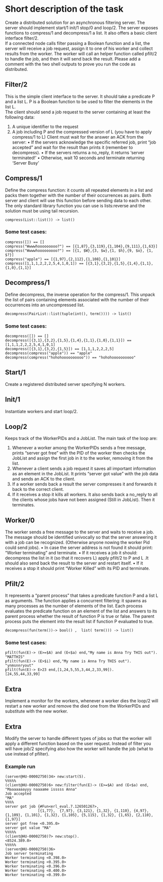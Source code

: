# Short description of the task


Create a distributed solution for an asynchronous filtering server. The server should implement start/1 init/1 stop/0 and loop/2.
The server exposes functions to compress/1 and decompress/1 a list. It also offers a basic client interface filter/2.  
If a connected node calls filter passing a Boolean function and a list, the server will receive a job request, assign it to one of his worker and collect results from the worker.  The worker will call an helper function called pfilt/2  to handle the job, and then it will send back the result. 
Please add a comment with the two shell outputs to prove you run the code as distributed.


## Filter/2
This is the simple client interface to the server. It should take a predicate P and a list L. P is a Boolean function to be used to filter the elements in the list L.    
The client should send a job request to the server containing at least the following data:
1.    A unique identifier to the request
2.    A job including P and the compressed version of L (you have to apply compress/1 to L)
Client must wait for the answer an ACK from the server:
•    If the servers acknowledge the specific referred job, print “job accepted” and wait for the result than prints it (remember to decompress). 
•    If the servers returns a no_reply, it returns ‘server terminated!’ 
•    Otherwise, wait 10 seconds and terminate returning  ‘Server Busy’

## Compress/1
Define the compress function: it counts all repeated elements in a list and packs them together with the number of their occurrences as pairs.
Both server and client will use this function before sending data to each other.
The only standard library function you can use is lists:reverse  and the solution must be using tail recursion.

```
compress(List::list()) -> list()
```
### Some test cases:

```
compress([]) == []
compress("Wwwwhooooooooo?") == [{1,87},{3,119},{1,104},{9,111},{1,63}]
compress("Wwwwhooooooooo?") == [{1, $W},{3, $w},{1, $h},{9, $o}, {1, $?}]
compress("apple") == [{1,97},{2,112},{1,108},{1,101}]
compress([1,1,1,2,2,2,5,4,1,0,1]) == [{3,1},{3,2},{1,5},{1,4},{1,1},{1,0},{1,1}]
``` 
## Decompress/1
 
Define decompress, the inverse operation for the compress/1. This unpack the list of pairs containing elements associated with the number of their occurrences into an uncompressed list.

```
decompress(PairList::list(tuple(int(), term()))) -> list()
```
### Some test cases:

```
decompress([]) == []
decompress([{3,1},{3,2},{1,5},{1,4},{1,1},{1,0},{1,1}]) == [1,1,1,2,2,2,5,4,1,0,1]
decompress([{3,1},{3,2},{1,5}]) == [1,1,1,2,2,2,5]
decompress(compress("apple")) == "apple"
decompress(compress("hohohoooooooooo")) == "hohohoooooooooo"
 ```
 
 ## Start/1 
Create a registered distributed server specifying N workers.

## Init/1 
Instantiate workers and start loop/2.


## Loop/2 
Keeps track of the WorkerPIDs and a JobList. The main task of the loop are:
1.    Whenever a worker among the WorkerPIDs sends a free message, prints “server got free” with the PID of the worker then checks the JobList and assign the first job in it to the worker, removing it from the list. 
2.    Whenever a client sends a job request it saves all important information as an element in the JobList. It prints “server got value” with the job data and sends an ACK to the client. 
3.    If a worker sends back a result the server compresses it and forwards it back to the correct client.
4.    If it receives a stop it kills all workers. It also sends back a no_reply to all the clients whose jobs have not been assigned (Still in JobList). Then it terminates.
 
 
 ## Worker/0
The worker sends a free message to the server and waits to receive a job. The message should be identified univocally so that the server answering it with a job can be recognized. (Otherwise anyone nowing the worker Pid could send jobs).
•    In case the server address is not found it should print: “Worker terminating” and terminate.
•    If it receives a job it should: decompress the list in it (so that it recovers L) apply pfilt/2 to P and L .It should also send back the result to the server and restart itself.
•    If it receives a stop it should print “Worker Killed” with its PID and terminate.


## Pfilt/2
It represents a “parent process” that takes a predicate function P and a list L as arguments. The function applies a concurrent filtering: it spawns as many processes as the number of elements of the list. Each process evaluates the predicate function on an element of the list and answers to its parent process whether the result of function P is true or false. The parent process puts the element into the result list if function P evaluated to true.

```
decompress(fun(term())-> bool() ,  list( term())) -> list()
```


### Some test cases:
```
pfilt(fun(E)-> (E>=$A) and (E<$a) end,"My name is Anna Try THIS out"). 
"MATTHIS"
pfilt(fun(E)-> (E>$i) end,"My name is Anna Try THIS out"). 
"ynmsnnryout"
pfilt(fun(E)-> E>23 end,[1,24,5,55,3,44,2,33,99]).         
[24,55,44,33,99]
```

## Extra
Implement a monitor for the workers, whenever a worker dies the loop/2 will restart a new worker and remove the died one from the WorkerPIDs and substitute with the new worker. 

## Extra
Modify the server to handle different types of jobs so that the worker will apply a different function based on the user request. Instead of filter you will have job/2 specifying also how the worker will handle the job (what to use instead of pfilter).
 
 
 
 ### Example run
 ```
(server@HU-00002750)34> new:start(5).
%%%%%
(client@HU-00002750)6> new:filter(fun(E)-> (E>=$A) and (E<$a) end, "Maaaaaaayyy naaaame isssss Anna"
Job accepted
"MA"
%%%%
server got job {#Fun<erl_eval.7.126501267>,
                [{1,77},  {7,97}, {3,121}, {1,32}, {1,110}, {4,97}, {1,109}, {1,101}, {1,32}, {1,105}, {5,115}, {1,32}, {1,65}, {2,110}, {1,97}]
server got free <0.395.0> 
server got value "MA" 
%%%%%
(client@HU-00002750)7> new:stop().                                              
<8524.389.0>    
%%%%%
(server@HU-00002750)36>
Job server terminating  
Worker terminating <0.398.0> 
Worker terminating <0.395.0> 
Worker terminating <0.396.0> 
Worker terminating <0.400.0> 
Worker terminating <0.399.0>

```

